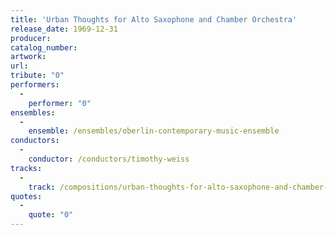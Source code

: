```yaml
---
title: 'Urban Thoughts for Alto Saxophone and Chamber Orchestra'
release_date: 1969-12-31
producer: 
catalog_number: 
artwork: 
url: 
tribute: "0"
performers: 
  -
    performer: "0"
ensembles: 
  -
    ensemble: /ensembles/oberlin-contemporary-music-ensemble
conductors: 
  -
    conductor: /conductors/timothy-weiss
tracks: 
  -
    track: /compositions/urban-thoughts-for-alto-saxophone-and-chamber-orchestra
quotes: 
  -
    quote: "0"
---
```

